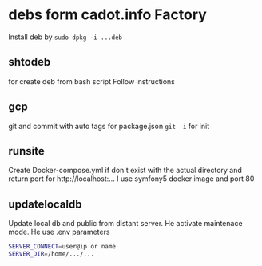# debs form cadot.info Factory

Install deb by `sudo dpkg -i ...deb`

## shtodeb
for create deb from bash script
Follow instructions

## gcp 
git and commit with auto tags for package.json
`git -i` for init 

## runsite
Create Docker-compose.yml if don't exist with the actual directory and return port for http://localhost:...
I use symfony5 docker image and port 80

## updatelocaldb
Update local db and public from distant server.
He activate maintenace mode.
He use .env parameters
```bash
SERVER_CONNECT=user@ip or name
SERVER_DIR=/home/.../...
```

